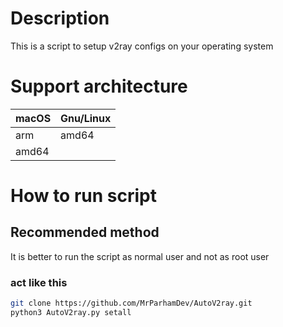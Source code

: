 # Description
This is a script to setup v2ray configs on your operating system
# Support architecture
| macOS       | Gnu/Linux |
| ----------- | ----------|
| arm         | amd64     |
| amd64       |           |
# How to run script
## Recommended method
It is better to run the script as normal user and not as root user
### act like this 
```bash
git clone https://github.com/MrParhamDev/AutoV2ray.git ‍
python3 AutoV2ray.py setall 
```
